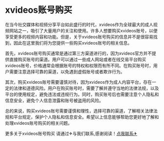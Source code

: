 # xvideos账号购买

在当今社交媒体和视频分享平台如此盛行的时代，xvideos作为全球最大的成人视频网站之一，吸引了大量用户的关注和使用。许多人想要购买xvideos账号，以便享受更多的视频内容和功能。但是，关于xvideos账号购买的信息并不是很容易找到，因此在这里我们将为您提供一些购买xvideos账号的相关信息。

首先，xvideos账号购买通常是通过第三方渠道进行的，因为xvideos官方并不提供直接购买账号的渠道。用户可以通过一些成人网站或者在线交易平台购买xvideos账号，价格通常会根据账号的特权和权限而有所不同。在购买账号时，用户需要注意选择可靠的渠道，以免遇到虚假账号或者欺诈行为。

其次，购买xvideos账号需要谨慎对待，因为xvideos作为成人内容平台，存在一定的法律和道德风险。用户在购买账号时，需要了解并遵守当地的法律法规，以及平台的使用规定，避免违法或违规行为。同时，购买账号后也需要注意个人隐私和信息安全，避免个人信息泄露和账号被盗用的风险。

总的来说，购买xvideos账号需要谨慎和理性，选择可靠的渠道，了解相关法律法规和平台规定，保护个人隐私和信息安全。希望以上信息能够帮助您更好地了解和处理xvideos账号购买的相关问题。

更多关于xvideos账号购买 请通过✈与我们联系,感谢阅读！[点我联系✈](https://gm.G208.com)